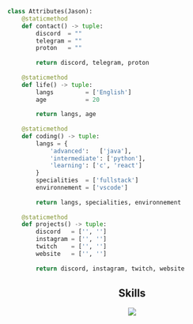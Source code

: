 ```python
class Attributes(Jason):
	@staticmethod
	def contact() -> tuple:
	    discord  = ""
	    telegram = ""
	    proton   = ""
	    
	    return discord, telegram, proton
	
	@staticmethod
	def life() -> tuple:
		langs         = ['English']
		age           = 20
		
		return langs, age
	
	@staticmethod
	def coding() -> tuple:
		langs = {
			'advanced':   ['java'],
			'intermediate': ['python'],
			'learning': ['c', 'react']
		}
		specialities  = ['fullstack']
		environnement = ['vscode']
		
		return langs, specialities, environnement
	
	@staticmethod
	def projects() -> tuple:
		discord   = ['', '']
		instagram = ['', '']
		twitch    = ['', '']
		website   = ['', '']
		
		return discord, instagram, twitch, website

```
<h2 align="center">Skills </h2>

<p align="center">
  <a href="https://skillicons.dev">
    <img src="https://skillicons.dev/icons?i=java,vscode,c," />
  </a>
</p>

<p href="https://discord.gg/onlp" align="center">
    <img alt="" src="https://github-readme-stats.vercel.app/api?username=jfirest1&theme=tokyonight&show_icons=true">
</p>

